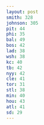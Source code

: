 ```yaml
---
layout: post
smith: 328
johnson: 305
pit: 44
phi: 35
bal: 49
bos: 42
lad: 38
wsh: 38
kc: 40
tb: 42
nyy: 42
cle: 41
tor: 31
stl: 38
min: 40
hou: 43
atl: 41
sd: 29
---
```

